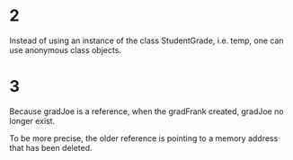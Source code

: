 # 2
Instead of using an instance of the class StudentGrade, i.e. temp, one
can use anonymous class objects.


# 3

Because gradJoe is a reference, when the gradFrank created, gradJoe no
longer exist.

To be more precise, the older reference is pointing to a memory
address that has been deleted.
